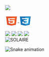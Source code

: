 <div>
  <a href="https://github.com/brunomogli">
    <!--primeiro quadro-->
  <img height="180em" src="https://github-readme-stats.vercel.app/api?username=brunomogli&hide=contribs&show_icons=true&theme=merko&include_all_commits=true&count_private=true"/>
    <!--segundo quadro-->
  <!-- <img height="180em" src="https://github-readme-stats.vercel.app/api/top-langs/?username=brunomogli&layout=compact&langs_count=6&theme=merko"/> -->
</div>
  <!--icones dos programas https://devicon.dev -->
<div style="display: inline_block"><br>
  <!--<img align="center" alt="Js" height="30" width="40" src="https://raw.githubusercontent.com/devicons/devicon/master/icons/javascript/javascript-plain.svg">-->
  <img align="center" alt="HTML" height="30" width="40" src="https://raw.githubusercontent.com/devicons/devicon/master/icons/html5/html5-original.svg">
  <img align="center" alt="CSS" height="30" width="40" src="https://raw.githubusercontent.com/devicons/devicon/master/icons/css3/css3-original.svg">
</div>

  <br>

<div> 
    <!-- social https://shields.io -->
  <a href="https://www.youtube.com/brunomogli" target="_blank"><img src="https://img.shields.io/badge/YouTube-FF0000?style=for-the-badge&logo=youtube&logoColor=white" target="_blank"></a>
  <a href="https://instagram.com/bunomogli" target="_blank"><img src="https://img.shields.io/badge/-Instagram-%23E4405F?style=for-the-badge&logo=instagram&logoColor=white" target="_blank"></a>
  <a href="https://discord.gg/pDQx2yuqqP" target="_blank"><img src="https://img.shields.io/badge/Discord-7289DA?style=for-the-badge&logo=discord&logoColor=white" target="_blank"></a> 
  <a href = "mailto:obrunomogli@gmail.com"><img src="https://img.shields.io/badge/-Gmail-%23333?style=for-the-badge&logo=gmail&logoColor=white" target="_blank"></a>
  <!--  <a href="https://www.linkedin.com/in/ricardohdias" target="_blank"><img src="https://img.shields.io/badge/-LinkedIn-%230077B5?style=for-the-badge&logo=linkedin&logoColor=white" target="_blank"></a> -->
  <br>
  <!-- sanic -->
  <!--<marquee behavior="scroll" direction="right" scrollamount="100"><img src="https://c.tenor.com/Nnky6Tc67XUAAAAi/sonic-run.gif" alt="SANIC" width="100"></marquee>-->
    <!--<img src="https://www.fightersgeneration.com/news2022/game/stage/super-sf2-turbo-blanka-stage.gif" alt="BRASIL">-->
   <img src="https://giffiles.alphacoders.com/146/14685.gif" alt="SOLAIRE">
  
  
  ![Snake animation](https://github.com/brunomogli/brunomogli/blob/output/github-contribution-grid-snake.svg)

  </div>
<!--https://github.com/anuraghazra/github-readme-stats-->
